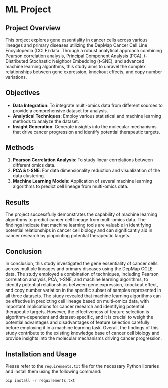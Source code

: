 # ML Project

## Project Overview

This project explores gene essentiality in cancer cells across various lineages and primary diseases utilizing the DepMap Cancer Cell Line Encyclopedia (CCLE) data. Through a robust analytical approach combining Pearson correlation analysis, Principal Component Analysis (PCA), t-Distributed Stochastic Neighbor Embedding (t-SNE), and advanced machine learning algorithms, this study aims to unravel the complex relationships between gene expression, knockout effects, and copy number variations.

## Objectives

- **Data Integration**: To integrate multi-omics data from different sources to provide a comprehensive dataset for analysis.
- **Analytical Techniques**: Employ various statistical and machine learning methods to analyze the dataset.
- **Insight Generation**: Generate insights into the molecular mechanisms that drive cancer progression and identify potential therapeutic targets.

## Methods

1. **Pearson Correlation Analysis**: To study linear correlations between different omics data.
2. **PCA & t-SNE**: For data dimensionality reduction and visualization of the data clustering.
3. **Machine Learning Models**: Application of several machine learning algorithms to predict cell lineage from multi-omics data.

## Results

The project successfully demonstrates the capability of machine learning algorithms to predict cancer cell lineage from multi-omics data. The findings indicate that machine learning tools are valuable in identifying potential relationships in cancer cell biology and can significantly aid in cancer research by pinpointing potential therapeutic targets.

## Conclusion

In conclusion, this study investigated the gene essentiality of cancer cells across multiple lineages and primary diseases using the DepMap CCLE data. The study employed a combination of techniques, including Pearson correlation analysis, PCA, t-SNE, and machine learning algorithms, to identify potential relationships between gene expression, knockout effect, and copy number variation in the specific subset of samples represented in all three datasets. The study revealed that machine learning algorithms can be effective in predicting cell lineage based on multi-omics data, with important implications for cancer research and identifying potential therapeutic targets. However, the effectiveness of feature selection is algorithm-dependent and dataset-specific, and it is crucial to weigh the potential advantages and disadvantages of feature selection carefully before employing it in a machine learning task. Overall, the findings of this study contribute to the existing knowledge base of cancer cell biology and provide insights into the molecular mechanisms driving cancer progression.

## Installation and Usage

Please refer to the `requirements.txt` file for the necessary Python libraries and install them using the following command:

```bash
pip install -r requirements.txt
